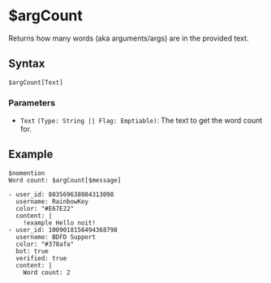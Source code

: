 # $argCount
Returns how many words (aka arguments/args) are in the provided text.

## Syntax
```
$argCount[Text]
```

### Parameters
- `Text` `(Type: String || Flag: Emptiable)`: The text to get the word count for.

## Example
```
$nomention
Word count: $argCount[$message]
```
```discord yaml
- user_id: 803569638084313098
  username: RainbowKey
  color: "#E67E22"
  content: |
    !example Hello noit!
- user_id: 1009018156494368798
  username: BDFD Support
  color: "#378afa"
  bot: true
  verified: true
  content: |
    Word count: 2
```
